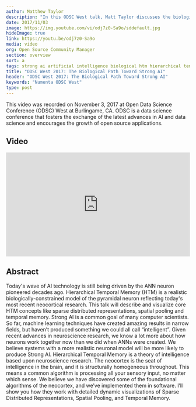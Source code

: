 ```yaml
---
author: Matthew Taylor
description: "In this ODSC West talk, Matt Taylor discusses the biological path toward strong AI and why today's AI won't lead to truly intelligent machines. ODSC is a data science conference that fosters the exchange of the latest advances in AI and data science and encourages the growth of open source applications."
date: 2017/11/03
image: https://img.youtube.com/vi/odj7z0-Sa9o/sddefault.jpg
hideImage: true
link: https://youtu.be/odj7z0-Sa9o
media: video
org: Open Source Community Manager
section: overview
sort: a
tags: strong ai artificial intelligence biological htm hierarchical temporal memory brain
title: "ODSC West 2017: The Biological Path Toward Strong AI"
header: "ODSC West 2017: The Biological Path Toward Strong AI"
keywords: "Numenta ODSC West"
type: post
---
```


This video was recorded on November 3, 2017 at Open Data Science Conference (ODSC) West at Burlingame, CA. ODSC is a data science conference that fosters the exchange of the latest advances in AI and data science and encourages the growth of open source applications.

## Video

<iframe width="504" height="284" src="https://www.youtube.com/embed/odj7z0-Sa9o" frameborder="0" gesture="media" allow="encrypted-media" allowfullscreen></iframe>

## Abstract

Today's wave of AI technology is still being driven by the ANN neuron pioneered decades ago. Hierarchical Temporal Memory (HTM) is a realistic biologically-constrained model of the pyramidal neuron reflecting today's most recent neocortical research. This talk will describe and visualize core HTM concepts like sparse distributed representations, spatial pooling and temporal memory. Strong AI is a common goal of many computer scientists. So far, machine learning techniques have created amazing results in narrow fields, but haven’t produced something we could all call “intelligent”. Given recent advances in neuroscience research, we know a lot more about how neurons work together now than we did when ANNs were created. We believe systems with a more realistic neuronal model will be more likely to produce Strong AI. Hierarchical Temporal Memory is a theory of intelligence based upon neuroscience research. The neocortex is the seat of intelligence in the brain, and it is structurally homogeneous throughout. This means a common algorithm is processing all your sensory input, no matter which sense. We believe we have discovered some of the foundational algorithms of the neocortex, and we’ve implemented them in software. I’ll show you how they work with detailed dynamic visualizations of Sparse Distributed Representations, Spatial Pooling, and Temporal Memory.
